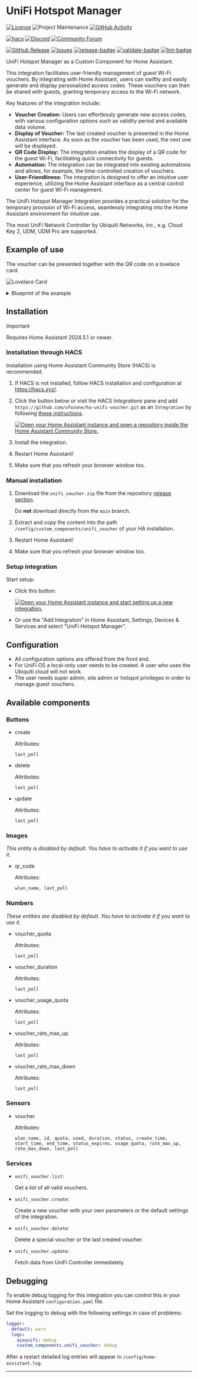 # UniFi Hotspot Manager

[![License][license-shield]](LICENSE)
![Project Maintenance][maintenance-shield]
[![GitHub Activity][commits-shield]][commits]

[![hacs][hacsbadge]][hacs]
[![Discord][discord-shield]][discord]
[![Community Forum][forum-shield]][forum]

[![GitHub Release][release-shield]][releases]
[![issues][issues-shield]][issues-link]
[![release-badge]][release-workflow]
[![validate-badge]][validate-workflow]
[![lint-badge]][lint-workflow]

UniFi Hotspot Manager as a Custom Component for Home Assistant.

This integration facilitates user-friendly management of guest Wi-Fi vouchers. By integrating with Home Assistant, users can swiftly and easily generate and display personalized access codes. These vouchers can then be shared with guests, granting temporary access to the Wi-Fi network.

Key features of the integration include:

* **Voucher Creation:** Users can effortlessly generate new access codes, with various configuration options such as validity period and available data volume.
* **Display of Voucher:** The last created voucher is presented in the Home Assistant interface. As soon as the voucher has been used, the next one will be displayed.
* **QR Code Display:** The integration enables the display of a QR code for the guest Wi-Fi, facilitating quick connectivity for guests.
* **Automation:** The integration can be integrated into existing automations and allows, for example, the time-controlled creation of vouchers.
* **User-Friendliness:** The integration is designed to offer an intuitive user experience, utilizing the Home Assistant interface as a central control center for guest Wi-Fi management.

The UniFi Hotspot Manager Integration provides a practical solution for the temporary provision of Wi-Fi access, seamlessly integrating into the Home Assistant environment for intuitive use.

The most UniFi Network Controller by Ubiquiti Networks, inc., e.g. Cloud Key 2, UDM, UDM Pro are supported.

## Example of use

The voucher can be presented together with the QR code on a lovelace card:

![Lovelace Card](https://github.com/ufozone/ha-unifi-voucher/blob/main/screenshots/lovelace-card.jpg?raw=true)

<details>
  <summary>Blueprint of the example</summary>
  The example shown can be implemented as follows. The image file for the background must be stored in the `/config/www/` folder.

  ```yaml
  type: picture-elements
  image: /local/hotspot-bg.jpg
  elements:
    - type: state-label
      entity: image.123456789073fdb051c706194_qr_code
      attribute: wlan_name
      style:
        top: 15%
        left: 50%
        color: white
        font-size: 200%
        font-weight: bold
        cursor: default
      tap_action:
        action: none
      hold_action:
        action: none
    - type: image
      entity: image.123456789073fdb051c706194_qr_code
      style:
        top: 53%
        left: 20%
        width: 30%
        cursor: default
    - type: state-label
      entity: sensor.123456789073fdb051c706194_voucher
      style:
        top: 53%
        left: 67%
        background: rgba(11, 11, 11, 70%)
        padding: 10px
        height: 60px
        color: white
        border-radius: 12px
        font-size: 275%
        font-weight: bold
        cursor: default
      tap_action:
        action: none
      hold_action:
        action: none
    - type: state-label
      entity: sensor.123456789073fdb051c706194_voucher
      attribute: duration
      prefix: 'Duration: '
      style:
        top: 61%
        left: 67%
        color: white
        cursor: default
      tap_action:
        action: none
      hold_action:
        action: none
    - type: service-button
      title: Refresh
      style:
        transform: none
        bottom: 5%
        left: 5%
      service: button.press
      service_data:
        entity_id: button.123456789073fdb051c706194_update
    - type: service-button
      title: Create
      style:
        transform: none
        bottom: 5%
        right: 5%
      service: button.press
      service_data:
        entity_id: button.123456789073fdb051c706194_create
  ```

</details>

## Installation

> [!IMPORTANT]  
> Requires Home Assistant 2024.5.1 or newer.

### Installation through HACS

Installation using Home Assistant Community Store (HACS) is recommended.

1. If HACS is not installed, follow HACS installation and configuration at <https://hacs.xyz/>.

2. Click the button below or visit the HACS _Integrations_ pane and add `https://github.com/ufozone/ha-unifi-voucher.git` as an `Integration` by following [these instructions](https://hacs.xyz/docs/faq/custom_repositories/).

    [![Open your Home Assistant instance and open a repository inside the Home Assistant Community Store.](https://my.home-assistant.io/badges/hacs_repository.svg)](https://my.home-assistant.io/redirect/hacs_repository/?owner=ufozone&repository=ha-unifi-voucher&category=integration)

3. Install the integration.

4. Restart Home Assistant!

5. Make sure that you refresh your browser window too.

### Manual installation

1. Download the `unifi_voucher.zip` file from the repository [release section](https://github.com/ufozone/ha-unifi-voucher/releases).

   Do **not** download directly from the `main` branch.

2. Extract and copy the content into the path `/config/custom_components/unifi_voucher` of your HA installation.

3. Restart Home Assistant!

4. Make sure that you refresh your browser window too.

### Setup integration

Start setup:

* Click this button:

    [![Open your Home Assistant instance and start setting up a new integration.](https://my.home-assistant.io/badges/config_flow_start.svg)](https://my.home-assistant.io/redirect/config_flow_start/?domain=unifi_voucher)

* Or use the "Add Integration" in Home Assistant, Settings, Devices & Services and select "UniFi Hotspot Manager".

## Configuration

* All configuration options are offered from the front end.
* For UniFi OS a local-only user needs to be created. A user who uses the Ubiquiti cloud will not work.
* The user needs super admin, site admin or hotspot privileges in order to manage guest vouchers.

## Available components

### Buttons

* create

  Attributes:

  ```text
  last_poll
  ```

* delete

  Attributes:

  ```text
  last_poll
  ```

* update

  Attributes:

  ```text
  last_poll
  ```

### Images

_This entity is disabled by default. You have to activate it if you want to use it._

* qr_code

  Attributes:

  ```text
  wlan_name, last_poll
  ```

### Numbers

_These entities are disabled by default. You have to activate it if you want to use it._

* voucher_quota

  Attributes:

  ```text
  last_poll
  ```

* voucher_duration

  Attributes:

  ```text
  last_poll
  ```

* voucher_usage_quota

  Attributes:

  ```text
  last_poll
  ```

* voucher_rate_max_up

  Attributes:

  ```text
  last_poll
  ```

* voucher_rate_max_down

  Attributes:

  ```text
  last_poll
  ```

### Sensors

* voucher

  Attributes:

  ```text
  wlan_name, id, quota, used, duration, status, create_time, start_time, end_time, status_expires, usage_quota, rate_max_up, rate_max_down, last_poll
  ```

### Services

* `unifi_voucher.list`:

    Get a list of all valid vouchers.

* `unifi_voucher.create`:

    Create a new voucher with your own parameters or the default settings of the integration.

* `unifi_voucher.delete`:

    Delete a special voucher or the last created voucher.

* `unifi_voucher.update`:

    Fetch data from UniFi Controller immediately.

## Debugging

To enable debug logging for this integration you can control this in your Home Assistant `configuration.yaml` file.

Set the logging to debug with the following settings in case of problems:

```yaml
logger:
  default: warn
  logs:
    aiounifi: debug
    custom_components.unifi_voucher: debug
```

After a restart detailed log entries will appear in `/config/home-assistant.log`.

***

[commits-shield]: https://img.shields.io/github/commit-activity/y/ufozone/ha-unifi-voucher?style=for-the-badge
[commits]: https://github.com/ufozone/ha-unifi-voucher/commits/main
[license-shield]: https://img.shields.io/github/license/ufozone/ha-unifi-voucher.svg?style=for-the-badge
[maintenance-shield]: https://img.shields.io/badge/maintainer-ufozone-blue.svg?style=for-the-badge

[hacs]: https://github.com/custom-components/hacs
[hacsbadge]: https://img.shields.io/badge/HACS-Custom-orange.svg?style=for-the-badge
[discord]: https://discord.gg/Qa5fW2R
[discord-shield]: https://img.shields.io/discord/330944238910963714.svg?style=for-the-badge
[forum-shield]: https://img.shields.io/badge/community-forum-brightgreen.svg?style=for-the-badge
[forum]: https://community.home-assistant.io/

[releases]: https://github.com/ufozone/ha-unifi-voucher/releases
[release-shield]: https://img.shields.io/github/v/release/ufozone/ha-unifi-voucher?style=flat

[issues-shield]: https://img.shields.io/github/issues/ufozone/ha-unifi-voucher?style=flat
[issues-link]: https://github.com/ufozone/ha-unifi-voucher/issues

[lint-badge]: https://github.com/ufozone/ha-unifi-voucher/actions/workflows/lint.yaml/badge.svg
[lint-workflow]: https://github.com/ufozone/ha-unifi-voucher/actions/workflows/lint.yaml
[validate-badge]: https://github.com/ufozone/ha-unifi-voucher/actions/workflows/validate.yaml/badge.svg
[validate-workflow]: https://github.com/ufozone/ha-unifi-voucher/actions/workflows/validate.yaml
[release-badge]: https://github.com/ufozone/ha-unifi-voucher/actions/workflows/release.yaml/badge.svg
[release-workflow]: https://github.com/ufozone/ha-unifi-voucher/actions/workflows/release.yaml
